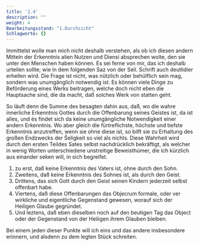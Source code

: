 ```yaml
---
title: '2.4'
description: ""
weight: 4
Bearbeitungsstand: "1.Durchsicht"
Schlagworte: {}
---
```

<!-- Seite 56 -->

Immittelst wolle man mich nicht deshalb verstehen,
als ob ich diesen andern Mitteln der Erkenntnis
alien Nutzen und Diensi absprechen wolte, den sie unter
den Menschen haben können. Es sei ferne von mir, das
ich deshalb urteilen sollte; wie in dem folgenden Saz von
der Seil. Schrift auch deutlidier erhellen wird. Die
Frage ist nicht, was nützlich oder behülflich sein mag,
sondern was unumgänglich notwendig ist. Es können
viele Dinge zu Beförderung eines Werks beitragen,
welche doch nicht eben die Hauptsache sind, die da
macht, daß solches Werk von statten geht.

So läuft denn die Summe des besagten dahin aus,
daß, wo die wahre innerliche Erkenntnis Gottes
durch die Offenbarung seines Geistes ist, da ist alles,
und és findet sich da keine unumgängliche Notwendigkeit
einer andern Erkenntnis. Wo aber gleich die fürtreflichste,
höchste und tiefste Erkenntnis anzutreffen,
wenn sie ohne diese ist, so bilft sie zu Erhaltung des großen
Endzwecks der Šeligkeit so viel als nichts. Diese
Wahrheit wird durch den ersten Teildes Sates selbst
nachdrücklich bekräftigt, als welcher in wenig Worten
unterschiedene unstreitige Beweisthúmer, die ich
kürzlich aus einander seken will, in sich begreifet.

1.  zu erst, daß keine Erkenntnis des Vaters ist, ohne durch den Sohn.
2. Zweitens, daß keine Erkenntnis des Sohnes ist, als durch den Geist.
3. Drittens, das sich Gott durch den Geist seinen Kindern jederzeit selbst offenbart habe.
4. Viertens, daß diese Offenbarungen das Objecrum formale, oder ver wirkliche und eigentliche Gegenstand gewesen, worauf sich der Heiligen Glaube gegründet.
5. Und leztens, daß eben dieselben noch auf den beutigen Tag das Object oder der Gegenstand von der Heiligen ihrem Glauben bleiben.

<!-- Seite 57 -->
Bei einem jeden dieser Punkte will ich eins und
das andere insbesondere erinnern, und alsdenn zu dem
legten Stück schreiten.

